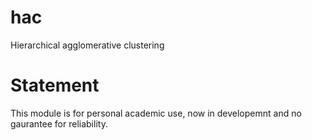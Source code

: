 # hac
Hierarchical agglomerative clustering

# Statement
This module is for personal academic use,
now in developemnt and no gaurantee for reliability.
